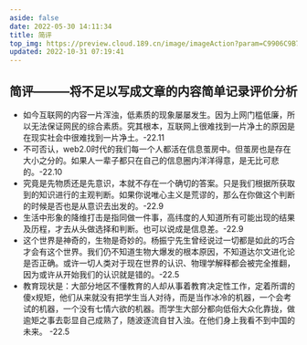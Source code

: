 ```yaml
---
aside: false
date: 2022-05-30 14:11:34
title: 简评
top_img: https://preview.cloud.189.cn/image/imageAction?param=C9906C9B7AEF076C451AB9A46DD597D3F9F2E88B39B3CF6D6616839D05060BEDA15D30DA4199B172EF3C10F22D3A8A8F59527B611317314337892A022463A7A4A7B0127D86FD416D4D221FC21DE5BA0DEAF4BEEFAB192E7A03B25C884677AFED58891F9049777445D093B921C61EFEFF
updated: 2022-10-31 07:19:41
---
```

## 简评———将不足以写成文章的内容简单记录评价分析

- 如今互联网的内容一片浑浊，低素质的现象屡屡发生。因为上网门槛低廉，所以无法保证网民的综合素质。究其根本，互联网上很难找到一片净土的原因是在现实社会中很难找到一片净土。-22.11
- 不可否认，web2.0时代的我们每一个人都活在信息茧房中。但茧房也是存在大小之分的。如果人一辈子都只在自己的信息圈内洋洋得意，是无比可悲的。-22.10
- 究竟是先物质还是先意识，本就不存在一个确切的答案。只是我们根据所获取到的知识进行的主观判断。如果你说唯心主义是荒谬的，那么在你做这个判断的时候是否也是从意识去出发的。-22.9
- 生活中形象的降维打击是指同做一件事，高纬度的人知道所有可能出现的结果及历程，才去从头做选择和判断。也可以说成是信息差。-22.9
- 这个世界是神奇的，生物是奇妙的。杨振宁先生曾经说过一切都是如此的巧合才会有这个世界。我们仍不知道生物大爆发的根本原因，不知道达尔文进化论是否正确。或许一切人类对于现在世界的认识、物理学解释都会被完全推翻，因为或许从开始我们的认识就是错的。-22.5
- 教育现状是：大部分地区不懂教育的人却从事着教育决定性工作，定着所谓的傻x规矩，他们从来就没有把学生当人对待，而是当作冰冷的机器，一个会考试的机器，一个没有七情六欲的机器。而学生大部分都向低俗大众化靠拢，做逾矩之事去彰显自己成熟了，随波逐流自甘入浊。在他们身上我看不到中国的未来。 -22.5
